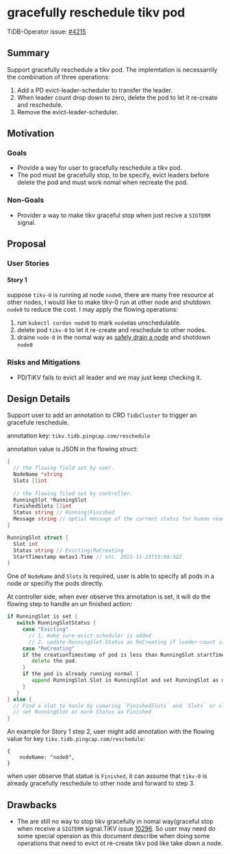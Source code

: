 # gracefully reschedule tikv pod

TiDB-Operator issue: [#4215](https://github.com/pingcap/tidb-operator/issues/4215)

## Summary

Support gracefully reschedule a tikv pod. The implemtation is necessarrily the combination of three operations:

1. Add a PD evict-leader-scheduler to transfer the leader.
2. When leader count drop down to zero, delete the pod to let it re-create and reschedule.
3. Remove the evict-leader-scheduler.

## Motivation

### Goals

- Provide a way for user to gracefully reschedule a tikv pod.
- The pod must be gracefully stop, to be specify, evict leaders before delete the pod and must work nomal when recreate the pod.

### Non-Goals

- Provider a way to make tikv graceful stop when just recive a `SIGTERM` signal.

## Proposal

### User Stories

#### Story 1

suppose `tikv-0` is running at node `node0`,  there are many free resource at other nodes, I would like to make tikv-0 run at other node and shutdown `node0` to reduce the cost. I may apply the flowing operations:

1. run `kubectl cordon node0` to mark `node0`as unschedulable.
2. delete pod `tikv-0` to let it re-create and reschedule to other nodes.
3. draine `node-0` in the nomal way as [safely drain a node](https://kubernetes.io/docs/tasks/administer-cluster/safely-drain-node/) and shotdown `node0`

### Risks and Mitigations

- PD/TiKV fails to evict all leader and we may just keep checking it.

## Design Details

Support user to add an annotation to CRD `TidbCluster` to trigger an gracefule reschedule.

annotation key: `tikv.tidb.pingcap.com/reschedule`

annotation value is JSON in the flowing struct:

```go
{
  // the flowing field set by user.
  NodeName *string
  Slots []int 
  
  // the flowing filed set by controller.
  RunningSlot *RunningSlot
  FinishedSlots []int
  Status string // Running|Finished
  Message string // optial message of the current status for human readible 
}

RunningSlot struct {
  Slot int
  Status string // Evicting|ReCreating
  StartTimestamp metav1.Time // etc. 2021-11-23T13:09:32Z
}
```

One of `NodeName` and `Slots` is required, user is able to specify all pods in a node or specifiy the pods directly.

At controller side, when ever observe this annotation is set, it will do the flowing step to handle an un finished action:

```go
if RunningSlot is set {
   switch RunningSlotStatus {
     case "Evicting"
       // 1. make sure evict-scheduler is added
       // 2. update RunningSlot.Status as ReCreating if leader-count is 0
     case "ReCreating"
     if the creationTimestamp of pod is less than RunningSlot.startTimestamp {
        delete the pod.
     }
     if the pod is already running normal {
        append RunningSlot.Slot in RunningSlot and set RunningSlot as nil
     }
   }
} else {
  // Find a slot to hanle by comaring `FinishedSlots` and `Slots` or slots belong to the specify NodeName.
  // set RunningSlot or mark Status as Finished
}


```

An example for Story 1 step 2, user might add annotation with the flowing value for key `tikv.tidb.pingcap.com/reschedule`:

```
{
	nodeName: "node0",
}
```

when user observe that statue is `Finished`, it can assume that `tikv-0` is already gracefully reschedule to other node and forward to step 3.

## Drawbacks

- The are still no way to stop tikv gracefully in nomal way(graceful stop when receive a `SIGTERM` signal.TiKV issue [10296](https://github.com/tikv/tikv/issues/10296). So user may need do some special operaion as this document describe when doing some operations that need to evict ot re-create tikv pod like take down a node.

